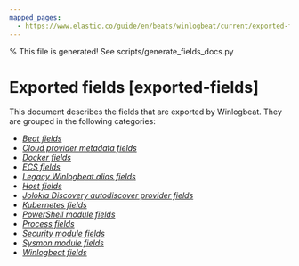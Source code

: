 ```yaml
---
mapped_pages:
  - https://www.elastic.co/guide/en/beats/winlogbeat/current/exported-fields.html
---
```


% This file is generated! See scripts/generate_fields_docs.py

# Exported fields [exported-fields]

This document describes the fields that are exported by Winlogbeat. They are grouped in the following categories:

* [*Beat fields*](/reference/winlogbeat/exported-fields-beat-common.md)
* [*Cloud provider metadata fields*](/reference/winlogbeat/exported-fields-cloud.md)
* [*Docker fields*](/reference/winlogbeat/exported-fields-docker-processor.md)
* [*ECS fields*](/reference/winlogbeat/exported-fields-ecs.md)
* [*Legacy Winlogbeat alias fields*](/reference/winlogbeat/exported-fields-eventlog.md)
* [*Host fields*](/reference/winlogbeat/exported-fields-host-processor.md)
* [*Jolokia Discovery autodiscover provider fields*](/reference/winlogbeat/exported-fields-jolokia-autodiscover.md)
* [*Kubernetes fields*](/reference/winlogbeat/exported-fields-kubernetes-processor.md)
* [*PowerShell module fields*](/reference/winlogbeat/exported-fields-powershell.md)
* [*Process fields*](/reference/winlogbeat/exported-fields-process.md)
* [*Security module fields*](/reference/winlogbeat/exported-fields-security.md)
* [*Sysmon module fields*](/reference/winlogbeat/exported-fields-sysmon.md)
* [*Winlogbeat fields*](/reference/winlogbeat/exported-fields-winlog.md)
